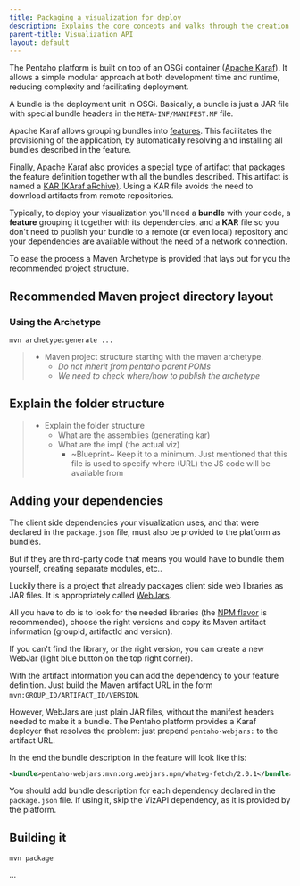 ```yaml
---
title: Packaging a visualization for deploy
description: Explains the core concepts and walks through the creation of a kar file for deploying a visualization in the Pentaho Platform.
parent-title: Visualization API
layout: default
---
```


The Pentaho platform is built on top of an OSGi container ([Apache Karaf](https://karaf.apache.org)). It allows a simple modular approach at both development time and runtime, reducing complexity and facilitating deployment.

A bundle is the deployment unit in OSGi. Basically, a bundle is just a JAR file with special bundle headers in the `META-INF/MANIFEST.MF` file.

Apache Karaf allows grouping bundles into [features](https://karaf.apache.org/manual/latest/provisioning#_feature_and_resolver). This facilitates the provisioning of the application, by automatically resolving and installing all bundles described in the feature.

Finally, Apache Karaf also provides a special type of artifact that packages the feature definition together with all the bundles described. This artifact is named a [KAR (KAraf aRchive)](https://karaf.apache.org/manual/latest/kar). Using a KAR file avoids the need to download artifacts from remote repositories.

Typically, to deploy your visualization you'll need a **bundle** with your code, a **feature** grouping it together with its dependencies, and a **KAR** file so you don't need to publish your bundle to a remote (or even local) repository and your dependencies are available without the need of a network connection.

To ease the process a Maven Archetype is provided that lays out for you the recommended project structure.

## Recommended Maven project directory layout

### Using the Archetype
```shell
mvn archetype:generate ...
```

>  - Maven project structure starting with the maven archetype. 
>    - _Do not inherit from pentaho parent POMs_
>    - _We need to check where/how to publish the archetype_

## Explain the folder structure

>  - Explain the folder structure
>    - What are the assemblies (generating kar) 
>    - What are the impl (the actual viz)
>      - ~Blueprint~ Keep it to a minimum. Just mentioned that this file is used to specify where (URL) the JS code will be available from

## Adding your dependencies

The client side dependencies your visualization uses, and that were declared in the `package.json` file, must also be provided to the platform as bundles.

But if they are third-party code that means you would have to bundle them yourself, creating separate modules, etc..

Luckily there is a project that already packages client side web libraries as JAR files. It is appropriately called [WebJars](http://www.webjars.org).

All you have to do is to look for the needed libraries (the [NPM flavor](http://www.webjars.org/npm) is recommended), choose the right versions and copy its Maven artifact information (groupId, artifactId and version).

If you can't find the library, or the right version, you can create a new WebJar (light blue button on the top right corner).

With the artifact information you can add the dependency to your feature definition. Just build the Maven artifact URL in the form `mvn:GROUP_ID/ARTIFACT_ID/VERSION`.

However, WebJars are just plain JAR files, without the manifest headers needed to make it a bundle. The Pentaho platform provides a Karaf deployer that resolves the problem: just prepend `pentaho-webjars:` to the artifact URL.

In the end the bundle description in the feature will look like this:
```xml
<bundle>pentaho-webjars:mvn:org.webjars.npm/whatwg-fetch/2.0.1</bundle>
```

You should add bundle description for each dependency declared in the `package.json` file. If using it, skip the VizAPI dependency, as it is provided by the platform.

## Building it

```shell
mvn package
```

...
